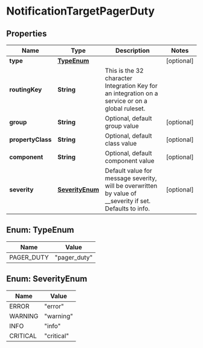 # NotificationTargetPagerDuty

## Properties
Name | Type | Description | Notes
------------ | ------------- | ------------- | -------------
**type** | [**TypeEnum**](#TypeEnum) |  |  [optional]
**routingKey** | **String** | This is the 32 character Integration Key for an integration on a service or on a global ruleset. | 
**group** | **String** | Optional, default group value |  [optional]
**propertyClass** | **String** | Optional, default class value |  [optional]
**component** | **String** | Optional, default component value |  [optional]
**severity** | [**SeverityEnum**](#SeverityEnum) | Default value for message severity, will be overwritten by value of __severity if set. Defaults to info. |  [optional]

<a name="TypeEnum"></a>
## Enum: TypeEnum
Name | Value
---- | -----
PAGER_DUTY | &quot;pager_duty&quot;

<a name="SeverityEnum"></a>
## Enum: SeverityEnum
Name | Value
---- | -----
ERROR | &quot;error&quot;
WARNING | &quot;warning&quot;
INFO | &quot;info&quot;
CRITICAL | &quot;critical&quot;
